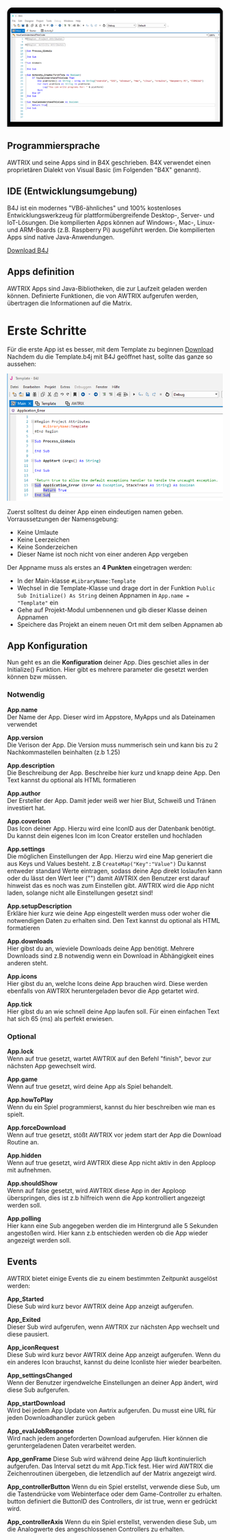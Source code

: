 
  
![B4J](assets/coding/code.png)

## Programmiersprache  
AWTRIX und seine Apps sind in B4X geschrieben. 
B4X verwendet einen proprietären Dialekt von Visual Basic (im Folgenden "B4X" genannt).

## IDE (Entwicklungsumgebung)
B4J ist ein modernes "VB6-ähnliches" und 100% kostenloses Entwicklungswerkzeug für plattformübergreifende Desktop-, Server- und IoT-Lösungen.
Die kompilierten Apps können auf Windows-, Mac-, Linux- und ARM-Boards (z.B. Raspberry Pi) ausgeführt werden. Die kompilierten Apps sind native Java-Anwendungen.  
  
[Download B4J](https://www.b4x.com/b4j.html)


## Apps definition
AWTRIX Apps sind Java-Bibliotheken, die zur Laufzeit geladen werden können.
Definierte Funktionen, die von AWTRIX aufgerufen werden, übertragen die Informationen auf die Matrix.

# Erste Schritte
Für die erste App ist es besser, mit dem Template zu beginnen [Download](https://github.com/awtrix/AWTRIX2.0-Apps/tree/master/templateApp)  
Nachdem du die Template.b4j mit B4J geöffnet hast, sollte das ganze so aussehen:  
  
![B4J](assets/coding/start.png)

Zuerst solltest du deiner App einen eindeutigen namen geben.  
Vorraussetzungen der Namensgebung:
- Keine Umlaute
- Keine Leerzeichen
- Keine Sonderzeichen
- Dieser Name ist noch nicht von einer anderen App vergeben

Der Appname muss als erstes an **4 Punkten** eingetragen werden:
- In der Main-klasse ```#LibraryName:Template```
- Wechsel in die Template-Klasse und drage dort in der Funktion ```Public Sub Initialize() As String``` deinen Appnamen in ```App.name = "Template"``` ein
- Gehe auf Projekt-Modul umbennenen und gib dieser Klasse deinen Appnamen
- Speichere das Projekt an einem neuen Ort mit dem selben Appnamen ab

## App Konfiguration
Nun geht es an die **Konfiguration** deiner App. Dies geschiet alles in der Initialize() Funktion. Hier gibt es mehrere parameter die gesetzt werden können bzw müssen.

### Notwendig

**App.name**    
 Der Name der App. Dieser wird im Appstore, MyApps und als Dateinamen verwendet

**App.version**      
Die Verison der App. Die Version muss nummerisch sein und kann bis zu 2 Nachkommastellen beinhalten (z.b 1.25)

**App.description**    
Die Beschreibung der App. Beschreibe hier kurz und knapp deine App. Den Text kannst du optional als HTML formatieren

**App.author**    
Der Ersteller der App. Damit jeder weiß wer hier Blut, Schweiß und Tränen investiert hat.

**App.coverIcon**    
Das Icon deiner App. Hierzu wird eine IconID aus der Datenbank benötigt. Du kannst dein eigenes Icon im Icon Creator erstellen und hochladen

**App.settings**    
Die möglichen Einstellungen der App. Hierzu wird eine Map generiert die aus Keys und Values besteht. z.B
```CreateMap("Key":"Value")```
Du kannst entweder standard Werte eintragen, sodass deine App direkt loslaufen kann oder du lässt den Wert leer ("") damit AWTRIX den Benutzer erst darauf hinweist das es noch was zum Einstellen gibt.
AWTRIX wird die App nicht laden, solange nicht alle Einstellungen gesetzt sind! 

**App.setupDescription**    
Erkläre hier kurz wie deine App eingestellt werden muss oder woher die notwendigen Daten zu erhalten sind. Den Text kannst du optional als HTML formatieren

**App.downloads**   
Hier gibst du an, wieviele Downloads deine App benötigt. Mehrere Downloads sind z.B notwendig wenn ein Download in Abhängigkeit eines anderen steht.

**App.icons**   
Hier gibst du an, welche Icons deine App brauchen wird. Diese werden ebenfalls von AWTRIX heruntergeladen bevor die App getartet wird.

**App.tick**   
Hier gibst du an wie schnell deine App laufen soll. Für einen einfachen Text hat sich 65 (ms) als perfekt erwiesen.

### Optional

**App.lock**   
Wenn auf true gesetzt, wartet AWTRIX auf den Befehl "finish", bevor zur nächsten App gewechselt wird.

**App.game**   
Wenn auf true gesetzt, wird deine App als Spiel behandelt.

**App.howToPlay**   
Wenn du ein Spiel programmierst, kannst du hier beschreiben wie man es spielt.

**App.forceDownload**   
Wenn auf true gesetzt, stößt AWTRIX vor jedem start der App die Download Routine an.

**App.hidden**   
Wenn auf true gesetzt, wird AWTRIX diese App nicht aktiv in den Apploop mit aufnehmen.

**App.shouldShow**   
Wenn auf false gesetzt, wird AWTRIX diese App in der Apploop überspringen, dies ist z.b hilfreich wenn die App kontrolliert angezeigt werden soll.

**App.polling**   
Hier kann eine Sub angegeben werden die im Hintergrund alle 5 Sekunden angestoßen wird. Hier kann z.b entschieden werden ob die App wieder angezeigt werden soll.


## Events
AWTRIX bietet einige Events die zu einem bestimmten Zeitpunkt ausgelöst werden:

**App_Started**   
Diese Sub wird kurz bevor AWTRIX deine App anzeigt aufgerufen.

**App_Exited**   
Dieser Sub wird aufgerufen, wenn AWTRIX zur nächsten App wechselt und diese pausiert.

**App_iconRequest**   
Diese Sub wird kurz bevor AWTRIX deine App anzeigt aufgerufen.
Wenn du ein anderes Icon brauchst, kannst du deine Iconliste hier wieder bearbeiten.

**App_settingsChanged**   
Wenn der Benutzer irgendwelche Einstellungen an deiner App ändert, wird diese Sub aufgerufen.

**App_startDownload**   
Wird bei jedem App Update von Awtrix aufgerufen. Du musst eine URL für jeden Downloadhandler zurück geben

**App_evalJobResponse**   
Wird nach jedem angeforderten Download aufgerufen. Hier können die geruntergeladenen Daten verarbeitet werden.

**App_genFrame**
Diese Sub wird während deine App läuft kontinuierlich aufgerufen. Das Interval setzt du mit App.Tick fest.
Hier wird AWTRIX die Zeichenroutinen übergeben, die letzendlich auf der Matrix angezeigt wird.

**App_controllerButton**
Wenn du ein Spiel erstellst, verwende diese Sub, um die Tastendrücke vom Webinterface oder dem Game-Controller zu erhalten.
button definiert die ButtonID des Controllers, dir ist true, wenn er gedrückt wird.

**App_controllerAxis**
Wenn du ein Spiel erstellst, verwenden diese Sub, um die Analogwerte des angeschlossenen Controllers zu erhalten.